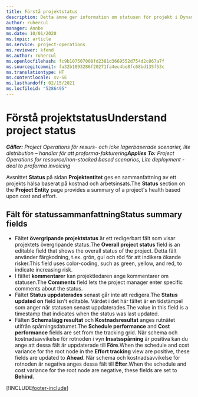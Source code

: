 ```yaml
---
title: Förstå projektstatus
description: Detta ämne ger information om statusen för projekt i Dynamics 365 Project Operations.
author: ruhercul
manager: Annbe
ms.date: 10/01/2020
ms.topic: article
ms.service: project-operations
ms.reviewer: kfend
ms.author: ruhercul
ms.openlocfilehash: fc9b107507008fd2381d3669552d754d2c867a7f
ms.sourcegitcommit: fa32b1893286f20271fa4ec4be8fc68bd135f53c
ms.translationtype: HT
ms.contentlocale: sv-SE
ms.lasthandoff: 02/15/2021
ms.locfileid: "5286495"
---
```

# <a name="understand-project-status"></a><span data-ttu-id="9e9e6-103">Förstå projektstatus</span><span class="sxs-lookup"><span data-stu-id="9e9e6-103">Understand project status</span></span>

<span data-ttu-id="9e9e6-104">_**Gäller:** Project Operations för resurs- och icke lagerbaserade scenarier, lite distribution – handlar för att proforma-fakturering_</span><span class="sxs-lookup"><span data-stu-id="9e9e6-104">_**Applies To:** Project Operations for resource/non-stocked based scenarios, Lite deployment - deal to proforma invoicing_</span></span>


<span data-ttu-id="9e9e6-105">Avsnittet **Status** på sidan **Projektentitet** ges en sammanfattning av ett projekts hälsa baserat på kostnad och arbetsinsats.</span><span class="sxs-lookup"><span data-stu-id="9e9e6-105">The **Status** section on the **Project Entity** page provides a summary of a project's health based upon cost and effort.</span></span>


## <a name="status-summary-fields"></a><span data-ttu-id="9e9e6-106">Fält för statussammanfattning</span><span class="sxs-lookup"><span data-stu-id="9e9e6-106">Status summary fields</span></span>

- <span data-ttu-id="9e9e6-107">Fältet **övergripande projektstatus** är ett redigerbart fält som visar projektets övergripande status.</span><span class="sxs-lookup"><span data-stu-id="9e9e6-107">The **Overall project status** field is an editable field that shows the overall status of the project.</span></span> <span data-ttu-id="9e9e6-108">Detta fält använder färgkodning, t.ex. grön, gul och röd för att indikera ökande risker.</span><span class="sxs-lookup"><span data-stu-id="9e9e6-108">This field uses color-coding, such as green, yellow, and red, to indicate increasing risk.</span></span> 
- <span data-ttu-id="9e9e6-109">I fältet **kommentarer** kan projektledaren ange kommentarer om statusen.</span><span class="sxs-lookup"><span data-stu-id="9e9e6-109">The **Comments** field lets the project manager enter specific comments about the status.</span></span> 
- <span data-ttu-id="9e9e6-110">Fältet **Status uppdaterades** senast går inte att redigera.</span><span class="sxs-lookup"><span data-stu-id="9e9e6-110">The **Status updated on** field isn't editable.</span></span> <span data-ttu-id="9e9e6-111">Värdet i det här fältet är en tidstämpel som anger när statusen senast uppdaterades.</span><span class="sxs-lookup"><span data-stu-id="9e9e6-111">The value in this field is a timestamp that indicates when the status was last updated.</span></span>
- <span data-ttu-id="9e9e6-112">Fälten **Schemalägg resultat** och **Kostnadsresultat** anges rutnätet utifrån spårningsdatumet.</span><span class="sxs-lookup"><span data-stu-id="9e9e6-112">The **Schedule performance** and **Cost performance** fields are set from the tracking grid.</span></span> <span data-ttu-id="9e9e6-113">När schema och kostnadsavvikelse för rotnoden i vyn **Insatsspårning** är positiva kan du ange att dessa fält är uppdaterade till **Före**.</span><span class="sxs-lookup"><span data-stu-id="9e9e6-113">When the schedule and cost variance for the root node in the **Effort tracking** view are positive, these fields are updated to **Ahead**.</span></span> <span data-ttu-id="9e9e6-114">När schema och kostnadsavvikelse för rotnoden är negativa anges dessa fält till **Efter**.</span><span class="sxs-lookup"><span data-stu-id="9e9e6-114">When the schedule and cost variance for the root node are negative, these fields are set to **Behind**.</span></span>


[!INCLUDE[footer-include](../includes/footer-banner.md)]